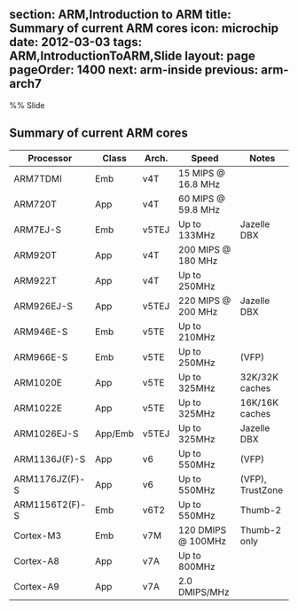 section: ARM,Introduction to ARM
title: Summary of current ARM cores
icon: microchip
date: 2012-03-03
tags: ARM,IntroductionToARM,Slide
layout: page
pageOrder: 1400
next: arm-inside
previous: arm-arch7
----

%% Slide
  
## Summary of current ARM cores

| Processor      | Class   | Arch.  | Speed              | Notes            |
| -------------- | ------- | ------ | ------------------ | ---------------- |
| ARM7TDMI       | Emb     | v4T    | 15 MIPS @ 16.8 MHz |                  |
| ARM720T        | App     | v4T    | 60 MIPS @ 59.8 MHz |                  |
| ARM7EJ-S       | Emb     | v5TEJ  | Up to 133MHz       | Jazelle DBX      |
| ARM920T        | App     | v4T    | 200 MIPS @ 180 MHz |                  |
| ARM922T        | App     | v4T    | Up to 250MHz       |                  |
| ARM926EJ-S     | App     | v5TEJ  | 220 MIPS @ 200 MHz | Jazelle DBX      |
| ARM946E-S      | Emb     | v5TE   | Up to 210MHz       |                  |
| ARM966E-S      | Emb     | v5TE   | Up to 250MHz       | (VFP)            |
| ARM1020E       | App     | v5TE   | Up to 325MHz       | 32K/32K caches   |
| ARM1022E       | App     | v5TE   | Up to 325MHz       | 16K/16K caches   |
| ARM1026EJ-S    | App/Emb | v5TEJ  | Up to 325MHz       | Jazelle DBX      |
| ARM1136J(F)-S  | App     | v6     | Up to 550MHz       | (VFP)            |
| ARM1176JZ(F)-S | App     | v6     | Up to 550MHz       | (VFP), TrustZone |
| ARM1156T2(F)-S | Emb     | v6T2   | Up to 550MHz       | Thumb-2          |
| Cortex-M3      | Emb     | v7M    | 120 DMIPS @ 100MHz | Thumb-2 only     |
| Cortex-A8      | App     | v7A    | Up to 800MHz       |                  |
| Cortex-A9      | App     | v7A    | 2.0 DMIPS/MHz      |                  |
